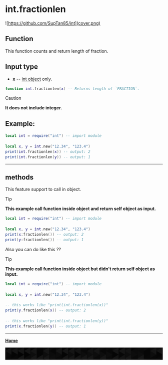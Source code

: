 # int.fractionlen

![https://github.com/SupTan85/int](cover.png)

## Function

This function counts and return length of fraction.

## Input type

- **x** -- [int object](../README.md#int-object) only.

```lua
function int.fractionlen(x) -- Returns length of `FRACTION`.
```

> [!CAUTION]
> **It does not include integer.**

## Example:

```lua
local int = require("int") -- import module

local x, y = int.new("12.34", "123.4")
print(int.fractionlen(x)) -- output: 2
print(int.fractionlen(y)) -- output: 1
```

---

## methods

This feature support to call in object.

> [!TIP]
> **This example call function inside object and return self object as input.**

```lua
local int = require("int") -- import module

local x, y = int.new("12.34", "123.4")
print(x:fractionlen()) -- output: 2
print(y:fractionlen()) -- output: 1
```

Also you can do like this ??

> [!TIP]
> **This example call function inside object but didn't return self object as input.**

```lua
local int = require("int") -- import module

local x, y = int.new("12.34", "123.4")

-- this works like "print(int.fractionlen(x))"
print(y.fractionlen(x)) -- output: 2

-- this works like "print(int.fractionlen(y))"
print(x.fractionlen(y)) -- output: 1
```

---

[**Home**](../README.md#function--methods)

![end](image-d.png)
